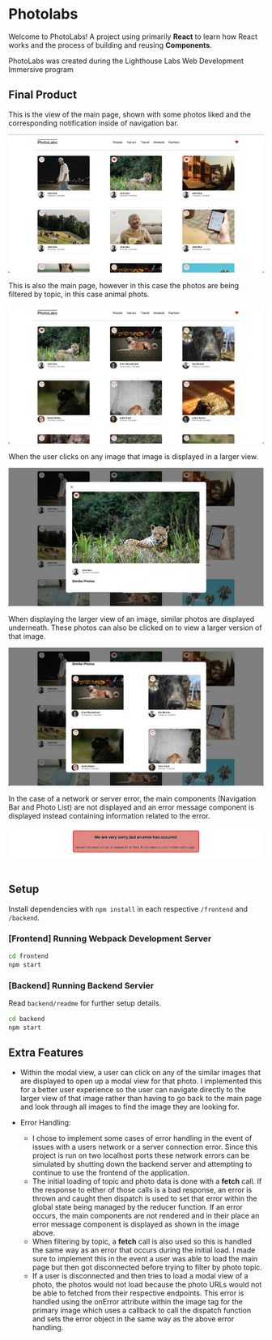 # Photolabs

Welcome to PhotoLabs! A project using primarily **React** to learn how React works and the process of building and reusing **Components**.

PhotoLabs was created during the Lighthouse Labs Web Development Immersive program

## Final Product

This is the view of the main page, shown with some photos liked and the corresponding notification inside of navigation bar.

!["Main page with Photo List view"](https://github.com/creynolds8/photo-labs/blob/main/docs/Photo-List.png?raw=true)

This is also the main page, however in this case the photos are being filtered by topic, in this case animal phots.

!["Main page filtered by topic"](https://github.com/creynolds8/photo-labs/blob/main/docs/Photos-by-Topic.png?raw=true)

When the user clicks on any image that image is displayed in a larger view.

!["Modal view for individual image"](https://github.com/creynolds8/photo-labs/blob/main/docs/Modal-View.png?raw=true)

When displaying the larger view of an image, similar photos are displayed underneath. These photos can also be clicked on to view a larger version of that image.

!["Similar images within modal view"](https://github.com/creynolds8/photo-labs/blob/main/docs/Modal-Similar-Photos.png?raw=true)

In the case of a network or server error, the main components (Navigation Bar and Photo List) are not displayed and an error message component is displayed instead containing information related to the error.

!["Error message displayed in the case of server or network error"](https://github.com/creynolds8/photo-labs/blob/main/docs/Error-Message.png?raw=true)
![]()


## Setup

Install dependencies with `npm install` in each respective `/frontend` and `/backend`.

### [Frontend] Running Webpack Development Server

```sh
cd frontend
npm start
```

### [Backend] Running Backend Servier

Read `backend/readme` for further setup details.

```sh
cd backend
npm start
```
## Extra Features

- Within the modal view, a user can click on any of the similar images that are displayed to open up a modal view for that photo. I implemented this for a better user experience so the user can navigate directly to the larger view of that image rather than having to go back to the main page and look through all images to find the image they are looking for.

- Error Handling:
  - I chose to implement some cases of error handling in the event of issues with a users network or a server connection error. Since this project is run on two localhost ports these network errors can be simulated by shutting down the backend server and attempting to continue to use the frontend of the application.
  - The initial loading of topic and photo data is done with a **fetch** call. If the response to either of those calls is a bad response, an error is thrown and caught then dispatch is used to set that error within the global state being managed by the reducer function. If an error occurs, the main components are not rendered and in their place an error message component is displayed as shown in the image above.
  - When filtering by topic, a **fetch** call is also used so this is handled the same way as an error that occurs during the initial load. I made sure to implement this in the event a user was able to load the main page but then got disconnected before trying to filter by photo topic.
  - If a user is disconnected and then tries to load a modal view of a photo, the photos would not load because the photo URLs would not be able to fetched from their respective endpoints. This error is handled using the onError attribute within the image tag for the primary image which uses a callback to call the dispatch function and sets the error object in the same way as the above error handling.
